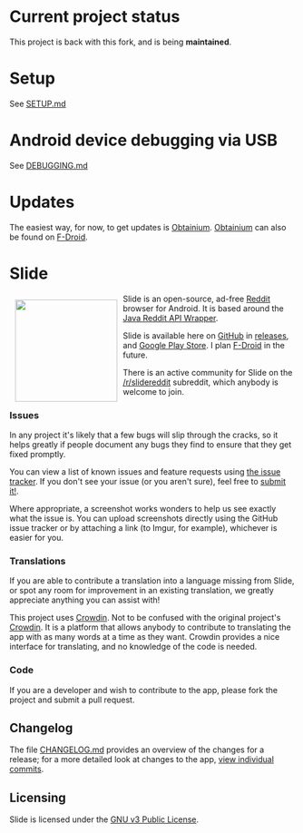 # Current project status
This project is back with this fork, and is being **maintained**.

# Setup
See [SETUP.md](/SETUP.md)

# Android device debugging via USB
See [DEBUGGING.md](/DEBUGGING.md)

# Updates
The easiest way, for now, to get updates is
[Obtainium](https://github.com/ImranR98/Obtainium).
[Obtainium](https://github.com/ImranR98/Obtainium) can also be found on
[F-Droid](https://f-droid.org/).

# Slide
<img src="app/src/main/res/drawable/ic_launcher.png"
    align="left" width="180" hspace="10" vspace="10">

Slide is an open-source, ad-free [Reddit](https://www.reddit.com) browser for
Android. It is based around the
[Java Reddit API Wrapper](https://github.com/mattbdean/JRAW).

Slide is available here on [GitHub](https://github.com/) in
[releases](https://github.com/edgan/Slide/releases), and [Google Play Store](https://play.google.com/store/apps/details?id=me.edgan.redditslide&hl=en_US). I plan
[F-Droid](https://f-droid.org/) in the future.

There is an active community for Slide on the
[/r/slidereddit](https://www.reddit.com/r/slidereddit) subreddit,
which anybody is welcome to join.

### Issues
In any project it's likely that a few bugs will slip through the cracks, so it
helps greatly if people document any bugs they find to ensure that they get
fixed promptly.

You can view a list of known issues and feature requests using
[the issue tracker](https://github.com/edgan/Slide/issues).
If you don't see your issue (or you aren't sure), feel free to
[submit it!](https://github.com/edgan/Slide/issues/new).

Where appropriate, a screenshot works wonders to help us see exactly what the
issue is. You can upload screenshots directly using the GitHub issue tracker or
by attaching a link (to Imgur, for example), whichever is easier for you.

### Translations
If you are able to contribute a translation into a language missing from Slide,
or spot any room for improvement in an existing translation, we greatly
appreciate anything you can assist with!

This project uses [Crowdin](https://crowdin.com/project/slide-reddit). Not to be
confused with the original project's
[Crowdin](https://crowdin.com/project/slide-for-reddit). It is a platform that
allows anybody to contribute to translating the app with as many words at a time
as they want. Crowdin provides a nice interface for translating, and no
knowledge of the code is needed.

### Code
If you are a developer and wish to contribute to the app, please fork the
project and submit a pull request.

## Changelog
The file [CHANGELOG.md](CHANGELOG.md) provides an overview of the changes for a
release; for a more detailed look at changes to the app,
[view individual commits](https://github.com/edgan/Slide/commits/master).

## Licensing
Slide is licensed under the [GNU v3 Public License](LICENSE.txt).

